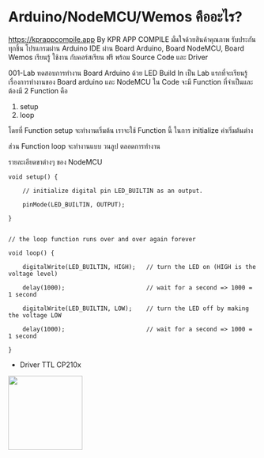 # Arduino/NodeMCU/Wemos คืออะไร?

https://kprappcompile.app
By KPR APP COMPILE มั่นใจด้วยสินค้าคุณภาพ รับประกันทุกชิ้น โปรแกรมผ่าน Arduino IDE 
ผ่าน Board Arduino, Board NodeMCU, Board Wemos 
เรียนรู้ ใช้งาน กับคอร์สเรียน ฟรี พร้อม Source Code และ Driver

001-Lab ทดสอบการทำงาน Board Arduino ด้วย LED Build In
เป็น Lab แรกที่จะเรียนรู้เรื่องการทำงานของ Board arduino และ NodeMCU
ใน Code จะมี Function ที่จำเป็นและ ต้องมี 2 Function คือ
1. setup
2. loop

โดยที่ Function setup จะทำงานเริ่มต้น เราจะใช้ Function นี้ ในการ
initialize ค่าเริ่มต้นต่าง

ส่วน Function loop จะทำงานแบบ วนลูป ตลอดการทำงาน

รายละเอียดขาต่างๆ ของ NodeMCU <br>





    void setup() {

        // initialize digital pin LED_BUILTIN as an output.
  
        pinMode(LED_BUILTIN, OUTPUT);
  
    }


    // the loop function runs over and over again forever

    void loop() {

        digitalWrite(LED_BUILTIN, HIGH);   // turn the LED on (HIGH is the voltage level)
  
        delay(1000);                       // wait for a second => 1000 = 1 second
  
        digitalWrite(LED_BUILTIN, LOW);    // turn the LED off by making the voltage LOW
  
        delay(1000);                       // wait for a second => 1000 = 1 second
  
    }
 
 <ul>
    <li><a scr="https://www.silabs.com/products/development-tools/software/usb-to-uart-bridge-vcp-drivers
 ">Driver TTL CP210x</a></li>
 </ul>

 
 
 
 <img src="https://kprappcompile.app/images/logokpr_webdesign.png" width="150">

